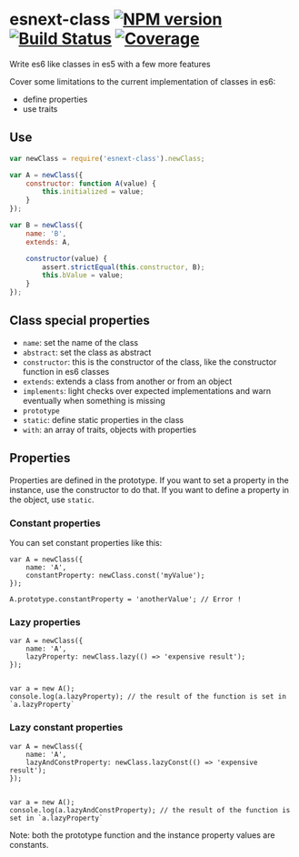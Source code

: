 esnext-class [![NPM version][npm-image]][npm-url] [![Build Status][build-status-image]][build-status-url] [![Coverage][coverage-image]][coverage-url]
============================

Write es6 like classes in es5 with a few more features

Cover some limitations to the current implementation of classes in es6:
- define properties
- use traits


## Use

```js
var newClass = require('esnext-class').newClass;

var A = newClass({
    constructor: function A(value) {
        this.initialized = value;
    }
});

var B = newClass({
    name: 'B',
    extends: A,

    constructor(value) {
        assert.strictEqual(this.constructor, B);
        this.bValue = value;
    }
});

```

## Class special properties

- `name`: set the name of the class
- `abstract`: set the class as abstract
- `constructor`: this is the constructor of the class, like the constructor function in es6 classes
- `extends`: extends a class from another or from an object
- `implements`: light checks over expected implementations and warn eventually when something is missing
- `prototype`
- `static`: define static properties in the class
- `with`: an array of traits, objects with properties


## Properties

Properties are defined in the prototype. If you want to set a property in the instance, use the constructor to do that.
If you want to define a property in the object, use `static`.

### Constant properties

You can set constant properties like this:

```
var A = newClass({
    name: 'A',
    constantProperty: newClass.const('myValue');
});

A.prototype.constantProperty = 'anotherValue'; // Error !
```

### Lazy properties

```
var A = newClass({
    name: 'A',
    lazyProperty: newClass.lazy(() => 'expensive result');
});


var a = new A();
console.log(a.lazyProperty); // the result of the function is set in `a.lazyProperty`

```

### Lazy constant properties

```
var A = newClass({
    name: 'A',
    lazyAndConstProperty: newClass.lazyConst(() => 'expensive result');
});


var a = new A();
console.log(a.lazyAndConstProperty); // the result of the function is set in `a.lazyProperty`
```

Note: both the prototype function and the instance property values are constants.

[build-status-image]: https://drone.io/github.com/christophehurpeau/esnext-class/status.png
[build-status-url]: https://drone.io/github.com/christophehurpeau/esnext-class/latest
[npm-image]: https://img.shields.io/npm/v/esnext-class.svg?style=flat
[npm-url]: https://npmjs.org/package/esnext-class
[coverage-image]: http://img.shields.io/badge/coverage-92%-green.svg?style=flat
[coverage-url]: http://christophehurpeau.github.io/esnext-class/coverage/lcov-report/lib/index.js.html
